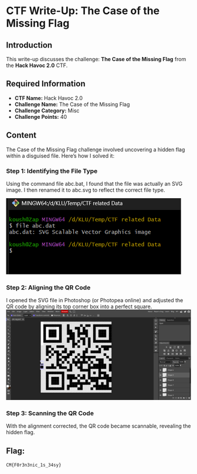 # CTF Write-Up: The Case of the Missing Flag

## Introduction

This write-up discusses the challenge: **The Case of the Missing Flag** from the **Hack Havoc 2.0** CTF.

## Required Information

- **CTF Name:** Hack Havoc 2.0
- **Challenge Name:** The Case of the Missing Flag
- **Challenge Category:** Misc
- **Challenge Points:** 40

## Content
The Case of the Missing Flag challenge involved uncovering a hidden flag within a disguised file. Here’s how I solved it:

### Step 1: Identifying the File Type
Using the command file abc.bat, I found that the file was actually an SVG image. I then renamed it to abc.svg to reflect the correct file type.

![](src\images\20.png)

### Step 2: Aligning the QR Code
I opened the SVG file in Photoshop (or Photopea online) and adjusted the QR code by aligning its top corner box into a perfect square.
![](src\images\21.png)

### Step 3: Scanning the QR Code
With the alignment corrected, the QR code became scannable, revealing the hidden flag.


## Flag: 
    CM{F0r3n3nic_1s_34sy}                 


